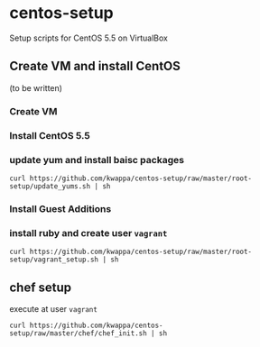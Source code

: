 # centos-setup
Setup scripts for CentOS 5.5 on VirtualBox

## Create VM and install CentOS
 (to be written)

### Create VM

### Install CentOS 5.5


### update yum and install baisc packages
    curl https://github.com/kwappa/centos-setup/raw/master/root-setup/update_yums.sh | sh

### Install Guest Additions

### install ruby and create user `vagrant`
    curl https://github.com/kwappa/centos-setup/raw/master/root-setup/vagrant_setup.sh | sh

## chef setup

execute at user `vagrant`

    curl https://github.com/kwappa/centos-setup/raw/master/chef/chef_init.sh | sh
